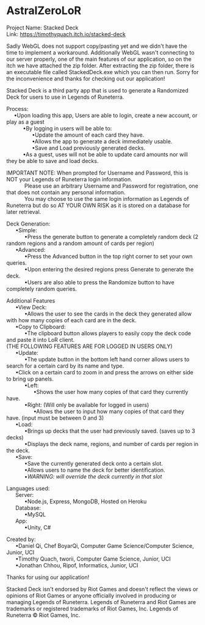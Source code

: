 # AstralZeroLoR
Project Name: Stacked Deck <br />
Link: https://timothyquach.itch.io/stacked-deck <br />

Sadly WebGL does not support copy/pasting yet and we didn't have the time to implement a workaround. Additionally WebGL wasn't connecting to our server properly, one of the main features of our application, so on the itch we have attached the zip folder. After extracting the zip folder, there is an executable file called StackedDeck.exe which you can then run. Sorry for the inconvenience and thanks for checking out our application!<br />

Stacked Deck is a third party app that is used to generate a Randomized Deck for users to use in Legends of Runeterra.<br />

Process:<br />
&nbsp; &nbsp; &nbsp;•Upon loading this app, Users are able to login, create a new account, or play as a guest<br />
&nbsp; &nbsp; &nbsp; &nbsp; &nbsp; &nbsp;•By logging in users will be able to:<br />
&nbsp; &nbsp; &nbsp; &nbsp; &nbsp; &nbsp; &nbsp; &nbsp; &nbsp;•Update the amount of each card they have.<br />
&nbsp; &nbsp; &nbsp; &nbsp; &nbsp; &nbsp; &nbsp; &nbsp; &nbsp;•Allows the app to generate a deck immediately usable.<br />
&nbsp; &nbsp; &nbsp; &nbsp; &nbsp; &nbsp; &nbsp; &nbsp; &nbsp;•Save and Load previously generated decks.<br />
&nbsp; &nbsp; &nbsp; &nbsp; &nbsp; &nbsp;•As a guest, uses will not be able to update card amounts nor will they be able to save and load decks.<br />

IMPORTANT NOTE: When prompted for Username and Password, this is NOT your Legends of Runeterra login information.<br />
&nbsp; &nbsp; &nbsp; &nbsp; &nbsp; &nbsp; Please use an arbitrary Username and Password for registration, one that does not contain any personal information.<br />
&nbsp; &nbsp; &nbsp; &nbsp; &nbsp; &nbsp; You may choose to use the same login information as Legends of Runeterra but do so AT YOUR OWN RISK as it is stored on a database for later retrieval.<br />

Deck Generation: <br />
&nbsp; &nbsp; &nbsp; •Simple: <br />
&nbsp; &nbsp; &nbsp; &nbsp; &nbsp; &nbsp; •Press the generate button to generate a completely random deck (2 random regions and a random amount of cards per region)<br />
&nbsp; &nbsp; &nbsp; •Advanced: <br />
&nbsp; &nbsp; &nbsp; &nbsp; &nbsp; &nbsp; •Press the Advanced button in the top right corner to set your own queries. <br />
&nbsp; &nbsp; &nbsp; &nbsp; &nbsp; &nbsp; •Upon entering the desired regions press Generate to generate the deck. <br />
&nbsp; &nbsp; &nbsp; &nbsp; &nbsp; &nbsp; •Users are also able to press the Randomize button to have completely random queries.<br />

Additional Features<br />
&nbsp; &nbsp; &nbsp; •View Deck:<br />
&nbsp; &nbsp; &nbsp; &nbsp; &nbsp; &nbsp; •Allows the user to see the cards in the deck they generated allow with how many copies of each card are in the deck.<br />
&nbsp; &nbsp; &nbsp; •Copy to Clipboard:<br />
&nbsp; &nbsp; &nbsp; &nbsp; &nbsp; &nbsp; •The clipboard button allows players to easily copy the deck code and paste it into LoR client.<br />
(THE FOLLOWING FEATURES ARE FOR LOGGED IN USERS ONLY)<br />
&nbsp; &nbsp; &nbsp; •Update:<br />
&nbsp; &nbsp; &nbsp; &nbsp; &nbsp; &nbsp; •The update button in the bottom left hand corner allows users to search for a certain card by its name and type.<br />
&nbsp; &nbsp; &nbsp; •Click on a certain card to zoom in and press the arrows on either side to bring up panels.<br />
&nbsp; &nbsp; &nbsp; &nbsp; &nbsp; &nbsp; •Left:<br />
&nbsp; &nbsp; &nbsp; &nbsp; &nbsp; &nbsp; &nbsp; &nbsp; &nbsp; •Shows the user how many copies of that card they currently have.<br />
&nbsp; &nbsp; &nbsp; &nbsp; &nbsp; &nbsp; •Right: (Will only be available for logged in users)<br />
&nbsp; &nbsp; &nbsp; &nbsp; &nbsp; &nbsp; &nbsp; &nbsp; &nbsp; •Allows the user to input how many copies of that card they have. (input must be between 0 and 3)<br />
&nbsp; &nbsp; &nbsp; •Load: <br />
&nbsp; &nbsp; &nbsp; &nbsp; &nbsp; &nbsp; •Brings up decks that the user had previously saved. (saves up to 3 decks)<br />
&nbsp; &nbsp; &nbsp; &nbsp; &nbsp; &nbsp; •Displays the deck name, regions, and number of cards per region in the deck.<br />
&nbsp; &nbsp; &nbsp; •Save: <br />
&nbsp; &nbsp; &nbsp; &nbsp; &nbsp; &nbsp; •Save the currently generated deck onto a certain slot.<br />
&nbsp; &nbsp; &nbsp; &nbsp; &nbsp; &nbsp; •Allows users to name the deck for better identification.<br />
&nbsp; &nbsp; &nbsp; &nbsp; &nbsp; &nbsp; •*WARNING: will override the deck currently in that slot*<br />

Languages used: <br />
&nbsp; &nbsp; &nbsp; Server:<br />
&nbsp; &nbsp; &nbsp; &nbsp; &nbsp; &nbsp; •Node.js, Express, MongoDB, Hosted on Heroku<br />
&nbsp; &nbsp; &nbsp; Database: <br />
&nbsp; &nbsp; &nbsp; &nbsp; &nbsp; &nbsp; •MySQL<br />
&nbsp; &nbsp; &nbsp; App:<br />
&nbsp; &nbsp; &nbsp; &nbsp; &nbsp; &nbsp; •Unity, C#<br />

Created by:<br />
&nbsp; &nbsp; &nbsp; •Daniel Qi, Chef BoyarQi, Computer Game Science/Computer Science, Junior, UCI<br />
&nbsp; &nbsp; &nbsp; •Timothy Quach, tworii, Computer Game Science, Junior, UCI<br />
&nbsp; &nbsp; &nbsp; •Jonathan Chhou, Ripof, Informatics, Junior, UCI<br />

Thanks for using our application!<br />



Stacked Deck isn't endorsed by Riot Games and doesn't reflect the views or opinions of Riot Games or anyone officially involved in producing or managing Legends of Runeterra. Legends of Runeterra and Riot Games are trademarks or registered trademarks of Riot Games, Inc. Legends of Runeterra © Riot Games, Inc.
